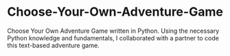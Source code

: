 # Choose-Your-Own-Adventure-Game
Choose Your Own Adventure Game written in Python. Using the necessary Python knowledge and fundamentals, I collaborated with a partner to code this text-based adventure game. 
